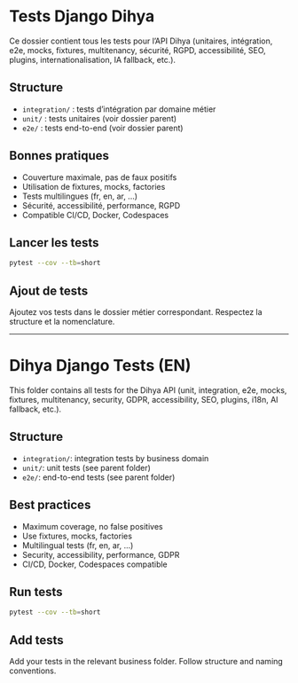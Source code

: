 # Tests Django Dihya

Ce dossier contient tous les tests pour l’API Dihya (unitaires, intégration, e2e, mocks, fixtures, multitenancy, sécurité, RGPD, accessibilité, SEO, plugins, internationalisation, IA fallback, etc.).

## Structure
- `integration/` : tests d’intégration par domaine métier
- `unit/` : tests unitaires (voir dossier parent)
- `e2e/` : tests end-to-end (voir dossier parent)

## Bonnes pratiques
- Couverture maximale, pas de faux positifs
- Utilisation de fixtures, mocks, factories
- Tests multilingues (fr, en, ar, ...)
- Sécurité, accessibilité, performance, RGPD
- Compatible CI/CD, Docker, Codespaces

## Lancer les tests
```bash
pytest --cov --tb=short
```

## Ajout de tests
Ajoutez vos tests dans le dossier métier correspondant. Respectez la structure et la nomenclature.

---

# Dihya Django Tests (EN)

This folder contains all tests for the Dihya API (unit, integration, e2e, mocks, fixtures, multitenancy, security, GDPR, accessibility, SEO, plugins, i18n, AI fallback, etc.).

## Structure
- `integration/`: integration tests by business domain
- `unit/`: unit tests (see parent folder)
- `e2e/`: end-to-end tests (see parent folder)

## Best practices
- Maximum coverage, no false positives
- Use fixtures, mocks, factories
- Multilingual tests (fr, en, ar, ...)
- Security, accessibility, performance, GDPR
- CI/CD, Docker, Codespaces compatible

## Run tests
```bash
pytest --cov --tb=short
```

## Add tests
Add your tests in the relevant business folder. Follow structure and naming conventions.
